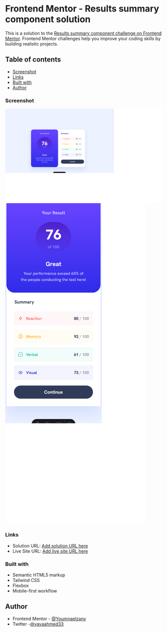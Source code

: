 # Frontend Mentor - Results summary component solution

This is a solution to the [Results summary component challenge on Frontend Mentor](https://www.frontendmentor.io/challenges/results-summary-component-CE_K6s0maV). Frontend Mentor challenges help you improve your coding skills by building realistic projects.

## Table of contents

- [Screenshot](#screenshot)
- [Links](#links)
- [Built with](#built-with)
- [Author](#author)

### Screenshot

![](./public/images/Screenshot%202024-04-15%20at%2017-51-00%20Frontend%20Mentor%20Results%20summary%20component.png)
![](./public/images/Screenshot%202024-04-15%20at%2017-51-33%20Frontend%20Mentor%20Results%20summary%20component.png)

### Links

- Solution URL: [Add solution URL here](https://github.com/Youmnaelzany/results-summary-component-main-15-4-24.git)
- Live Site URL: [Add live site URL here](https://resultsummarycomponent154.netlify.app)

### Built with

- Semantic HTML5 markup
- Tailwind CSS
- Flexbox
- Mobile-first workflow

## Author

- Frontend Mentor - [@Youmnaelzany](https://www.frontendmentor.io/profile/Youmnaelzany)
- Twitter -[@yayaahmed33](https://twitter.com/yayaahmed33)
